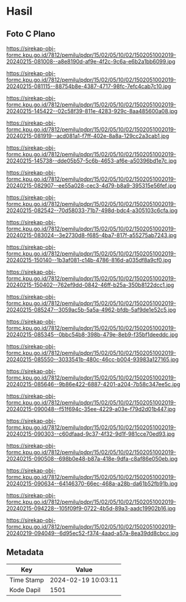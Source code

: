 # Hasil

## Foto C Plano

https://sirekap-obj-formc.kpu.go.id/7812/pemilu/pdpr/15/02/05/10/02/1502051002019-20240215-081008--a8e8190d-af9e-4f2c-9c6a-e6b2a1bb6099.jpg

https://sirekap-obj-formc.kpu.go.id/7812/pemilu/pdpr/15/02/05/10/02/1502051002019-20240215-081115--88754b8e-4387-4717-98fc-7efc4cab7c10.jpg

https://sirekap-obj-formc.kpu.go.id/7812/pemilu/pdpr/15/02/05/10/02/1502051002019-20240215-145422--02c58f39-811e-4283-929c-8aa485600a08.jpg

https://sirekap-obj-formc.kpu.go.id/7812/pemilu/pdpr/15/02/05/10/02/1502051002019-20240215-081919--acd081a1-f7ff-402e-8a8a-129cc2a3cab1.jpg

https://sirekap-obj-formc.kpu.go.id/7812/pemilu/pdpr/15/02/05/10/02/1502051002019-20240215-145738--dde05b57-5c6b-4653-af6e-a50396bd1e7c.jpg

https://sirekap-obj-formc.kpu.go.id/7812/pemilu/pdpr/15/02/05/10/02/1502051002019-20240215-082907--ee55a028-cec3-4d79-b8a9-395315e56fef.jpg

https://sirekap-obj-formc.kpu.go.id/7812/pemilu/pdpr/15/02/05/10/02/1502051002019-20240215-082542--70d58033-71b7-498d-bdc4-a305103c6cfa.jpg

https://sirekap-obj-formc.kpu.go.id/7812/pemilu/pdpr/15/02/05/10/02/1502051002019-20240215-083024--3e2730d8-f685-4ba7-817f-a55275ab7243.jpg

https://sirekap-obj-formc.kpu.go.id/7812/pemilu/pdpr/15/02/05/10/02/1502051002019-20240215-150140--1b3af081-c14b-4786-816d-a035df8a9cf0.jpg

https://sirekap-obj-formc.kpu.go.id/7812/pemilu/pdpr/15/02/05/10/02/1502051002019-20240215-150402--762ef9dd-0842-46ff-b25a-350b8122dcc1.jpg

https://sirekap-obj-formc.kpu.go.id/7812/pemilu/pdpr/15/02/05/10/02/1502051002019-20240215-085247--3059ac5b-5a5a-4962-bfdb-5af9de1e52c5.jpg

https://sirekap-obj-formc.kpu.go.id/7812/pemilu/pdpr/15/02/05/10/02/1502051002019-20240215-085345--0bbc54b8-398b-479e-8eb9-f35bf1deeddc.jpg

https://sirekap-obj-formc.kpu.go.id/7812/pemilu/pdpr/15/02/05/10/02/1502051002019-20240215-085550--3033541b-480c-46cc-b004-93983a127165.jpg

https://sirekap-obj-formc.kpu.go.id/7812/pemilu/pdpr/15/02/05/10/02/1502051002019-20240215-085646--9b86e422-6887-4201-a204-7b58c347ee5c.jpg

https://sirekap-obj-formc.kpu.go.id/7812/pemilu/pdpr/15/02/05/10/02/1502051002019-20240215-090048--f51f694c-35ee-4229-a03e-f79d2d01b447.jpg

https://sirekap-obj-formc.kpu.go.id/7812/pemilu/pdpr/15/02/05/10/02/1502051002019-20240215-090303--c60dfaad-9c37-4f32-9d1f-981cce70ed93.jpg

https://sirekap-obj-formc.kpu.go.id/7812/pemilu/pdpr/15/02/05/10/02/1502051002019-20240215-090508--698b0e48-b87a-418e-9dfa-c8af86e050eb.jpg

https://sirekap-obj-formc.kpu.go.id/7812/pemilu/pdpr/15/02/05/10/02/1502051002019-20240215-090634--64146370-66ec-468a-a28b-da61b52fb91b.jpg

https://sirekap-obj-formc.kpu.go.id/7812/pemilu/pdpr/15/02/05/10/02/1502051002019-20240215-094228--105f09f9-0722-4b5d-89a3-aadc19902b16.jpg

https://sirekap-obj-formc.kpu.go.id/7812/pemilu/pdpr/15/02/05/10/02/1502051002019-20240219-094049--6d95ec52-f374-4aad-a57a-8ea39dd8cbcc.jpg


## Metadata

| Key        | Value               |
| ---------- | ------------------- |
| Time Stamp | 2024-02-19 10:03:11 |
| Kode Dapil | 1501                |




